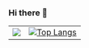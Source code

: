 ### Hi there 👋

<table align="center">
  <tr>
    <td> <a href="https://github.com/whithajess"><img src="https://github-readme-stats.vercel.app/api?username=whithajess&hide_border=true&show_icons=true&count_private=true&theme=vue"></a> </td>
    <td> <a href="https://github.com/whithajess"><img align="center" alt="Top Langs" src="https://github-readme-stats.vercel.app/api/top-langs/?username=whithajess&layout=compact&theme=vue" /></a> </td>
  </tr>
</table>
